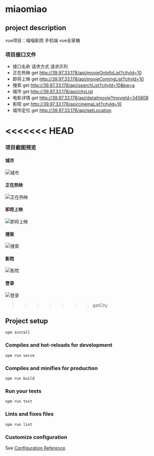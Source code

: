 # miaomiao

## project description
vue项目：喵喵影院 手机端
vue全家桶

### 项目接口文件
* 接口名称	请求方式	请求示列
* 正在热映	get	       http://39.97.33.178/api/movieOnInfoList?cityId=10
* 即将上映	get        http://39.97.33.178/api/movieComingList?cityId=10
* 搜索	    get        http://39.97.33.178/api/searchList?cityId=10&kw=a
* 城市	    get	       http://39.97.33.178/api/cityList
* 电影详情	get	       http://39.97.33.178/api/detailmovie?movieId=345808
* 影院	    get   	   http://39.97.33.178/api/cinemaList?cityId=10
* 城市定位	get	       http://39.97.33.178/api/getLocation

<<<<<<< HEAD
=======

### 项目截图预览

#### 城市
![城市](https://github.com/dhhjk/miaomiao/raw/dev/src/assets/photo1/city.png) <br>
#### 正在热映              
![正在热映](https://github.com/dhhjk/miaomiao/raw/dev/src/assets/photo1/hot.png) <br>   
#### 即将上映        
![即将上映](https://github.com/dhhjk/miaomiao/raw/dev/src/assets/photo1/coming.png) <br>     
#### 搜索       
![搜索](https://github.com/dhhjk/miaomiao/raw/dev/src/assets/photo1/search.png) <br>    
#### 影院         
![影院](https://github.com/dhhjk/miaomiao/raw/dev/src/assets/photo1/cinema.png) <br> 
#### 登录               
![登录](https://github.com/dhhjk/miaomiao/raw/dev/src/assets/photo1/login.png) <br>   


>>>>>>> getCity
## Project setup
```
npm install
```

### Compiles and hot-reloads for development
```
npm run serve
```

### Compiles and minifies for production
```
npm run build
```

### Run your tests
```
npm run test
```

### Lints and fixes files
```
npm run lint
```

### Customize configuration
See [Configuration Reference](https://cli.vuejs.org/config/).
